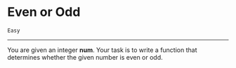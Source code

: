# Even or Odd

`Easy`

---

You are given an integer **num**. Your task is to write a function that determines whether the given number is even or odd.
